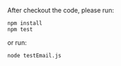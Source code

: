 After checkout the code, please run:
```
npm install
npm test
```

or run:

```
node testEmail.js
```